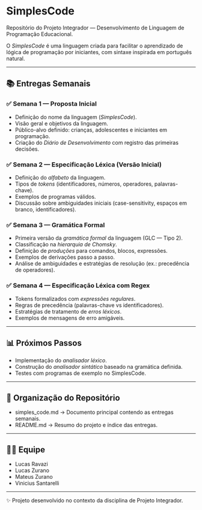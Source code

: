# SimplesCode

Repositório do Projeto Integrador — Desenvolvimento de Linguagem de Programação Educacional.

O *SimplesCode* é uma linguagem criada para facilitar o aprendizado de lógica de programação por iniciantes, com sintaxe inspirada em português natural.

---

## 📚 Entregas Semanais

### ✅ Semana 1 — Proposta Inicial
- Definição do nome da linguagem (*SimplesCode*).
- Visão geral e objetivos da linguagem.
- Público-alvo definido: crianças, adolescentes e iniciantes em programação.
- Criação do *Diário de Desenvolvimento* com registro das primeiras decisões.

### ✅ Semana 2 — Especificação Léxica (Versão Inicial)
- Definição do *alfabeto* da linguagem.
- Tipos de *tokens* (identificadores, números, operadores, palavras-chave).
- Exemplos de programas válidos.
- Discussão sobre ambiguidades iniciais (case-sensitivity, espaços em branco, identificadores).

### ✅ Semana 3 — Gramática Formal
- Primeira versão da *gramática formal* da linguagem (GLC — Tipo 2).
- Classificação na *hierarquia de Chomsky*.
- Definição de *produções* para comandos, blocos, expressões.
- Exemplos de derivações passo a passo.
- Análise de ambiguidades e estratégias de resolução (ex.: precedência de operadores).

### ✅ Semana 4 — Especificação Léxica com Regex
- Tokens formalizados com *expressões regulares*.
- Regras de precedência (palavras-chave vs identificadores).
- Estratégias de tratamento de *erros léxicos*.
- Exemplos de mensagens de erro amigáveis.

---

## 📊 Próximos Passos
- Implementação do *analisador léxico*.
- Construção do *analisador sintático* baseado na gramática definida.
- Testes com programas de exemplo no SimplesCode.

---

## 📌 Organização do Repositório
- simples_code.md → Documento principal contendo as entregas semanais.
- README.md → Resumo do projeto e índice das entregas.

---

## 👨‍💻 Equipe
- Lucas Ravazi
- Lucas Zurano
- Mateus Zurano
- Vinicius Santarelli

---

✨ Projeto desenvolvido no contexto da disciplina de Projeto Integrador.
